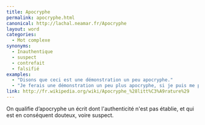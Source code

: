 ```yaml
---
title: Apocryphe
permalink: apocryphe.html
canonical: http://lachal.neamar.fr/Apocryphe
layout: word
categories:
  - Mot complexe
synonyms:
  - Inauthentique
  - suspect
  - contrefait
  - falsifié
examples:
  - "Disons que ceci est une démonstration un peu apocryphe."
  - "Je ferais une démonstration un peu plus apocryphe, si je puis me permettre."
link: http://fr.wikipedia.org/wiki/Apocryphe_%28litt%C3%A9rature%29
---
```


On qualifie d’apocryphe un écrit dont l'authenticité n'est pas établie, et qui est en conséquent douteux, voire suspect.

